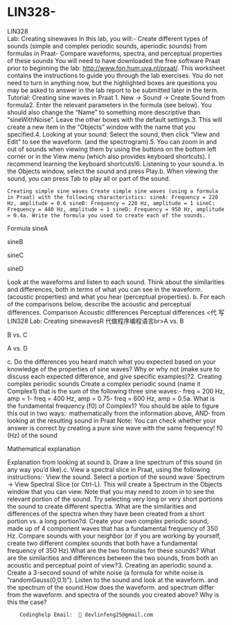 # LIN328-
LIN328    
Lab: Creating sinewaves In this lab, you will:- Create different types of sounds (simple and complex periodic sounds, aperiodic sounds) from formulas in Praat- Compare waveforms, spectra, and perceptual properties of these sounds You will need to have downloaded the free software Praat prior to beginning the lab: http://www.fon.hum.uva.nl/praat/. This worksheet contains the instructions to guide you through the lab exercises. You do not need to turn in anything now, but the highlighted boxes are questions you may be asked to answer in the lab report to be submitted later in the term. Tutorial: Creating sine waves in Praat 1. New → Sound → Create Sound from formula2. Enter the relevant parameters in the formula (see below). You should also change the “Name” to something more descriptive than “sineWithNoise”. Leave the other boxes with the default settings.3. This will create a new item in the “Objects” window with the name that you specified.4. Looking at your sound: Select the sound, then click “View and Edit” to see the waveform. (and the spectrogram).5. You can zoom in and out of sounds when viewing them by using the buttons on the bottom left corner or in the View menu (which also provides keyboard shortcuts). I recommend learning the keyboard shortcuts!6. Listening to your sound:a. In the Objects window, select the sound and press Play.b. When viewing the sound, you can press Tab to play all or part of the sound.

    Creating simple sine waves Create simple sine waves (using a formula in Praat) with the following characteristics: sineA: Frequency = 220 Hz, amplitude = 0.6 sineB: Frequency = 220 Hz, amplitude = 1 sineC: Frequency = 440 Hz, amplitude = 1 sineD: Frequency = 950 Hz, amplitude = 0.4a. Write the formula you used to create each of the sounds.

Formula sineA

sineB

sineC

sineD

Look at the waveforms and listen to each sound. Think about the similarities and differences, both in terms of what you can see in the waveform. (acoustic properties) and what you hear (perceptual properties). b. For each of the comparisons below, describe the acoustic and perceptual differences. Comparison Acoustic differences Perceptual differences <代 写LIN328 Lab: Creating sinewavesR 代做程序编程语言br>A vs. B

B vs. C

A vs. D

c. Do the differences you heard match what you expected based on your knowledge of the properties of sine waves? Why or why not (make sure to discuss each expected difference, and give specific examples)?2. Creating complex periodic sounds Create a complex periodic sound (name it Complex1) that is the sum of the following three sine waves:- freq = 200 Hz, amp = 1- freq = 400 Hz, amp = 0.75- freq = 600 Hz, amp = 0.5a. What is the fundamental frequency (f0) of Complex1? You should be able to figure this out in two ways:· mathematically from the information above, AND· from looking at the resulting sound in Praat Note: You can check whether your answer is correct by creating a pure sine wave with the same frequency! f0 (Hz) of the sound

Mathematical explanation

Explanation from looking at sound b. Draw a line spectrum of this sound (in any way you’d like).c. View a spectral slice in Praat, using the following instructions:· View the sound. Select a portion of the sound wave· Spectrum → View Spectral Slice (or Ctrl-L). This will create a Spectrum in the Objects window that you can view. Note that you may need to zoom in to see the relevant portion of the sound. Try selecting very long or very short portions the sound to create different spectra. What are the similarities and differences of the spectra when they have been created from a short portion vs. a long portion?d. Create your own complex periodic sound, made up of 4 component waves that has a fundamental frequency of 350 Hz. Compare sounds with your neighbor (or if you are working by yourself, create two different complex sounds that both have a fundamental frequency of 350 Hz).What are the two formulas for these sounds? What are the similarities and differences between the two sounds, from both an acoustic and perceptual point of view?3. Creating an aperiodic sound a. Create a 3-second sound of white noise (a formula for white noise is “randomGauss(0,0.1)”). Listen to the sound and look at the waveform. and the spectrum of the sound.How does the waveform. and spectrum differ from the waveform. and spectra of the sounds you created above? Why is this the case?

        Codinghelp Email:  📧 devlinfeng25@gmail.com
